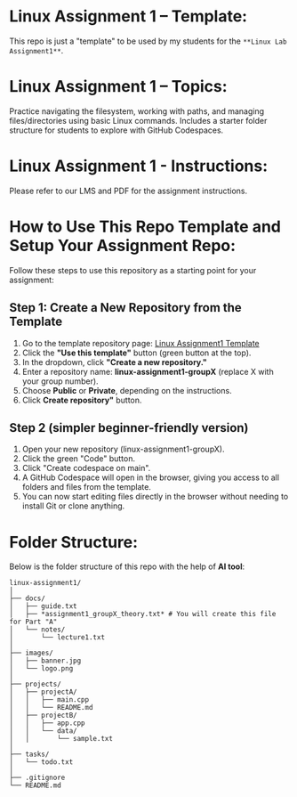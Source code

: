 # Linux Assignment 1 – Template:
This repo is just a "template" to be used by my students for the `**Linux Lab Assignment1**`.

# Linux Assignment 1 – Topics:
Practice navigating the filesystem, working with paths, and managing files/directories using basic Linux commands.  Includes a starter folder structure for students to explore with GitHub Codespaces.

# Linux Assignment 1 - Instructions:
Please refer to our LMS and PDF for the assignment instructions.

# How to Use This Repo Template and Setup Your Assignment Repo:
Follow these steps to use this repository as a starting point for your assignment:
## Step 1: Create a New Repository from the Template
1. Go to the template repository page: [Linux Assignment1 Template](https://github.com/anmarjarjees/linux-assignment1-template)
2. Click the **"Use this template"** button (green button at the top).
3. In the dropdown, click **"Create a new repository."**
4. Enter a repository name: **linux-assignment1-groupX** (replace X with your group number).
5. Choose **Public** or **Private**, depending on the instructions.
6. Click **Create repository"** button.

## Step 2 (simpler beginner-friendly version)
1. Open your new repository (linux-assignment1-groupX).
2. Click the green "Code" button.
3. Click "Create codespace on main".
4. A GitHub Codespace will open in the browser, giving you access to all folders and files from the template.
5. You can now start editing files directly in the browser without needing to install Git or clone anything.

# Folder Structure:
Below is the folder structure of this repo with the help of **AI tool**:
```
linux-assignment1/
│
├── docs/
│   ├── guide.txt
│   ├── *assignment1_groupX_theory.txt* # You will create this file for Part "A"
│   └── notes/
│       └── lecture1.txt
│
├── images/
│   ├── banner.jpg
│   └── logo.png
│
├── projects/
│   ├── projectA/
│   │   ├── main.cpp
│   │   └── README.md
│   ├── projectB/
│   │   ├── app.cpp
│   │   └── data/
│   │       └── sample.txt
│
├── tasks/
│   └── todo.txt
│
├── .gitignore
└── README.md
```